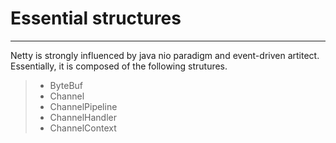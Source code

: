 # Essential structures

------

Netty is strongly influenced by java nio paradigm and event-driven artitect. Essentially, it is composed of the following strutures.

> * ByteBuf
> * Channel
> * ChannelPipeline
> * ChannelHandler
> * ChannelContext